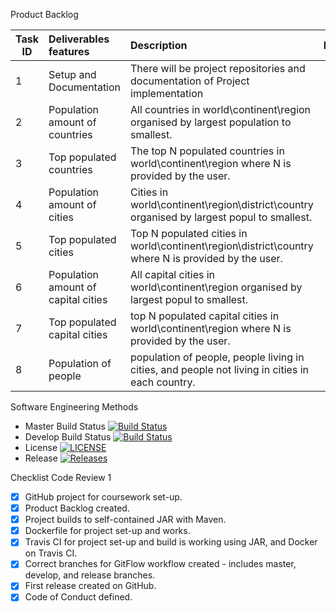 Product Backlog


| Task ID |Deliverables features |    Description   | Estimate   | Priority  |
| --------|:------------- | :----------| ---------:|---------:|
|  1 |  Setup and Documentation |There will be project repositories and documentation of Project implementation | 1 | 1 |
|  2 |  Population amount of countries | All countries in world\continent\region organised by largest population to smallest.| 2| 2 |
|  3 | Top populated countries | The top N populated countries in  world\continent\region where N is provided by the user. | 3| 3 |
|  4 | Population amount of cities | Cities in world\continent\region\district\country organised by largest popul to smallest. | 5 | 4  |
|  5 | Top populated cities |Top N populated cities in world\continent\region\district\country where N is provided by the user.| 6| 5 |
|  6 | Population amount of  capital cities |All capital cities in world\continent\region organised by largest popul to smallest.|7| 6 |
| 7 | Top populated capital cities |top N populated capital cities in world\continent\region where N is provided by the user.| 8 | 7  |
| 8 |  Population of people |population of people, people living in cities, and people not living in cities in each country. | 4  | 8 |

 
Software Engineering Methods

- Master Build Status [![Build Status](https://travis-ci.com/DevOpsGp4/DevOps4.svg?branch=master)](https://travis-ci.com/DevOpsGp4/DevOps4)
- Develop Build Status [![Build Status](https://travis-ci.com/DevOpsGp4/DevOps4.svg?branch=master)](https://travisci.com/DevOpsGp4/DevOps4)
- License [![LICENSE](https://img.shields.io/github/license/DevOpsGp4/DevOps4.svg?style=flat-square)](https://img.shields.io/github/license/DevOpsGp4/DevOps4)
- Release [![Releases](https://img.shields.io/github/release/DevOpsGp4/DevOps4/all.svg?style=flat-square)](https://github.com/DevOpsGp4/DevOps4/releases)

Checklist Code Review 1 

 - [x] GitHub project for coursework set-up.
 - [x] Product Backlog created.
 - [x] Project builds to self-contained JAR with Maven.
 - [x] Dockerfile for project set-up and works.
 - [x] Travis CI for project set-up and build is working using JAR, and Docker on Travis CI.
 - [x] Correct branches for GitFlow workflow created - includes master, develop, and release branches.
 - [x] First release created on GitHub.
 - [x] Code of Conduct defined.
